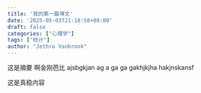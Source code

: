 ```yaml
---
title: '我的第一篇博文'
date: '2025-05-03T21:18:58+08:00'
draft: false
categories: ["心理学"] 
tags: ["统计"] 
author: "Jethro Vanbrook"
---
```


这是摘要
啊金刚芭比
ajsbgkjan
ag
a
ga
ga
gakhjkjha
hakjnskansf

这是真稳内容